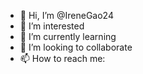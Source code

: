 - 👋 Hi, I’m @IreneGao24
- 👀 I’m interested 
- 🌱 I’m currently learning
- 💞️ I’m looking to collaborate 
- 📫 How to reach me:

<!---
IreneGao24/IreneGao24 is a ✨ special ✨ repository because its `README.md` (this file) appears on your GitHub profile.
You can click the Preview link to take a look at your changes.
--->
